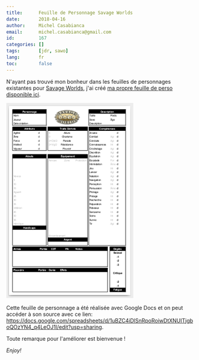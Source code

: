 ```yaml
---
title:      Feuille de Personnage Savage Worlds
date:       2018-04-16
author:     Michel Casabianca
email:      michel.casabianca@gmail.com
id:         167
categories: []
tags:       [jdr, sawo]
lang:       fr
toc:        false
---
```


N'ayant pas trouvé mon bonheur dans les feuilles de personnages existantes pour [Savage Worlds](https://www.black-book-editions.fr/catalogue.php?id=58), j'ai créé [ma propre feuille de perso disponible ici](/pdf/feuille-perso-sawo.pdf).

<!--more-->

![Feuille Perso SaWo](feuille-perso-sawo.png)

Cette feuille de personnage a été réalisée avec Google Docs et on peut accéder à son source avec ce lien: <https://docs.google.com/spreadsheets/d/1uBZC4iDlSnRpoRoiwDtXNUITjgboQOzYN4_q4LeOJ1I/edit?usp=sharing>.

Toute remarque pour l'améliorer est bienvenue !

*Enjoy!*
